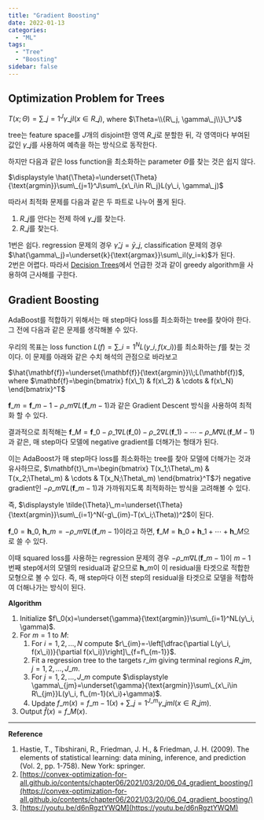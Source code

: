 ```yaml
---
title: "Gradient Boosting"
date: 2022-01-13
categories:
  - "ML"
tags:
  - "Tree"
  - "Boosting"
sidebar: false
---
```


## Optimization Problem for Trees

$\displaystyle T(x;\Theta)=\sum\_{j=1}^J\gamma\_jI(x\in R\_j)$, where $\Theta=\\{R\_j, \gamma\_j\\}\_1^J$

tree는 feature space를 $J$개의 disjoint한 영역 $R\_j$로 분할한 뒤, 각 영역마다 부여된 값인 $\gamma\_j$를 사용하여 예측을 하는 방식으로 동작한다.

하지만 다음과 같은 loss function을 최소화하는 parameter $\Theta$를 찾는 것은 쉽지 않다.

$\displaystyle \hat{\Theta}=\underset{\Theta}{\text{argmin}}\sum\_{j=1}^J\sum\_{x\_i\in R\_j}L(y\_i, \gamma\_j)$

따라서 최적화 문제를 다음과 같은 두 파트로 나누어 풀게 된다.

1. $R\_j$를 안다는 전제 하에 $\gamma\_j$를 찾는다.
2. $R\_j$를 찾는다.

1번은 쉽다. regression 문제의 경우 $\hat{\gamma}\_j=\bar{y}\_j$, classification 문제의 경우 $\hat{\gamma\_j}=\underset{k}{\text{argmax}}\sum\_iI(y_i=k)$가 된다. \
2번은 어렵다. 따라서 [Decision Trees](/ml/decision_trees)에서 언급한 것과 같이 greedy algorithm을 사용하여 근사해를 구한다.

## Gradient Boosting

AdaBoost를 적합하기 위해서는 매 step마다 loss를 최소화하는 tree를 찾아야 한다. 그 전에 다음과 같은 문제를 생각해볼 수 있다.

우리의 목표는 loss function $\displaystyle L(f)=\sum\_{i=1}^NL(y\_i, f(x\_i))$를 최소화하는 $f$를 찾는 것이다. 이 문제를 아래와 같은 수치 해석의 관점으로 바라보고

$\hat{\mathbf{f}}=\underset{\mathbf{f}}{\text{argmin}}\\;L(\mathbf{f})$, where $\mathbf{f}=\begin{bmatrix} f(x\_1) & f(x\_2) & \cdots & f(x\_N) \end{bmatrix}^T$

$\mathbf{f}\_m=\mathbf{f}\_{m-1}-\rho\_m\nabla L(\mathbf{f}\_{m-1})$과 같은 Gradient Descent 방식을 사용하여 최적화 할 수 있다.

결과적으로 최적해는 $\mathbf{f}\_M=\mathbf{f}\_0-\rho\_1\nabla L(\mathbf{f}\_0)-\rho\_2\nabla L(\mathbf{f}\_1)-\cdots-\rho\_M\nabla L(\mathbf{f}\_{M-1})$과 같은, 매 step마다 모델에 negative gradient를 더해가는 형태가 된다.

이는 AdaBoost가 매 step마다 loss를 최소화하는 tree를 찾아 모델에 더해가는 것과 유사하므로, $\mathbf{t}\_m=\begin{bmatrix} T(x_1;\Theta\_m) & T(x_2;\Theta\_m) & \cdots & T(x_N;\Theta\_m) \end{bmatrix}^T$가 negative gradient인 $-\rho\_m\nabla L(\mathbf{f}\_{m-1})$과 가까워지도록 최적화하는 방식을 고려해볼 수 있다.

즉, $\displaystyle \tilde{\Theta}\_m=\underset{\Theta}{\text{argmin}}\sum\_{i=1}^N(-g\_{im}-T(x\_i;\Theta))^2$이 된다.

$\mathbf{f}\_0=\mathbf{h}\_0$, $\mathbf{h}\_m=-\rho\_m\nabla L(\mathbf{f}\_{m-1})$이라고 하면, $\mathbf{f}\_M=\mathbf{h}\_0+\mathbf{h}\_1+\cdots+\mathbf{h}\_M$으로 쓸 수 있다.

이때 squared loss를 사용하는 regression 문제의 경우 $-\rho\_m\nabla L(\mathbf{f}\_{m-1})$이 $m-1$ 번째 step에서의 모델의 residual과 같으므로 $\mathbf{h}\_m$이 이 residual을 타겟으로 적합한 모형으로 볼 수 있다. 즉, 매 step마다 이전 step의 residual을 타겟으로 모델을 적합하여 더해나가는 방식이 된다.

**Algorithm**
1. Initialize $f\_0(x)=\underset{\gamma}{\text{argmin}}\sum\_{i=1}^NL(y\_i, \gamma)$.
2. For $m=1$ to $M$:
    1. For $i=1, 2, \ldots, N$ compute $r\_{im}=-\left[\dfrac{\partial L(y\_i, f(x\_i))}{\partial f(x\_i)}\right]\_{f=f\_{m-1}}$.
    2. Fit a regression tree to the targets $r\_{im}$ giving terminal regions $R\_{jm}$, $j=1, 2, \ldots, J\_m$.
    3. For $j=1, 2, \ldots, J\_m$ compute $\displaystyle \gamma\_{jm}=\underset{\gamma}{\text{argmin}}\sum\_{x\_i\in R\_{jm}}L(y\_i, f\_{m-1}(x\_i)+\gamma)$.
    4. Update $f\_m(x)=f\_{m-1}(x)+\sum\_{j=1}^{J\_m}\gamma\_{jm}I(x\in R\_{jm})$.
3. Output $\hat{f}(x)=f\_M(x)$.

---

**Reference**

1. Hastie, T., Tibshirani, R., Friedman, J. H., & Friedman, J. H. (2009). The elements of statistical learning: data mining, inference, and prediction (Vol. 2, pp. 1-758). New York: springer.
2. [https://convex-optimization-for-all.github.io/contents/chapter06/2021/03/20/06_04_gradient_boosting/](https://convex-optimization-for-all.github.io/contents/chapter06/2021/03/20/06_04_gradient_boosting/)
3. [https://youtu.be/d6nRgztYWQM](https://youtu.be/d6nRgztYWQM)
